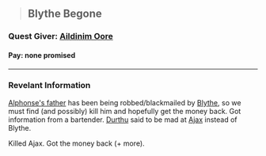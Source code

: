 >## Blythe Begone

### Quest Giver: [Aildinim Oore](../Characters/NPCs/Aildinim%20Oore.md)

#### Pay: none promised

***

### Revelant Information
[Alphonse's father](../Characters/PCs/Alphonse%20Steele.md#Family) has been being robbed/blackmailed by [Blythe](../Characters/NPCs/Blythe.md), so we must find (and possibly) kill him and hopefully get the money back.
Got information from a bartender. [Durthu](../Characters/NPCs/Durthu.md) said to be mad at [Ajax](../Characters/NPCs/Ajax.md) instead of Blythe.

Killed Ajax. Got the money back (+ more).